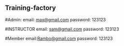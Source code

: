 ## Training-factory
#Admin:
email: max@gmail.com
password: 123123

#INSTRUCTOR
email: sam@gmail.com
password: 123123

#Member
email:Rambo@gmail.com
password: 123123
